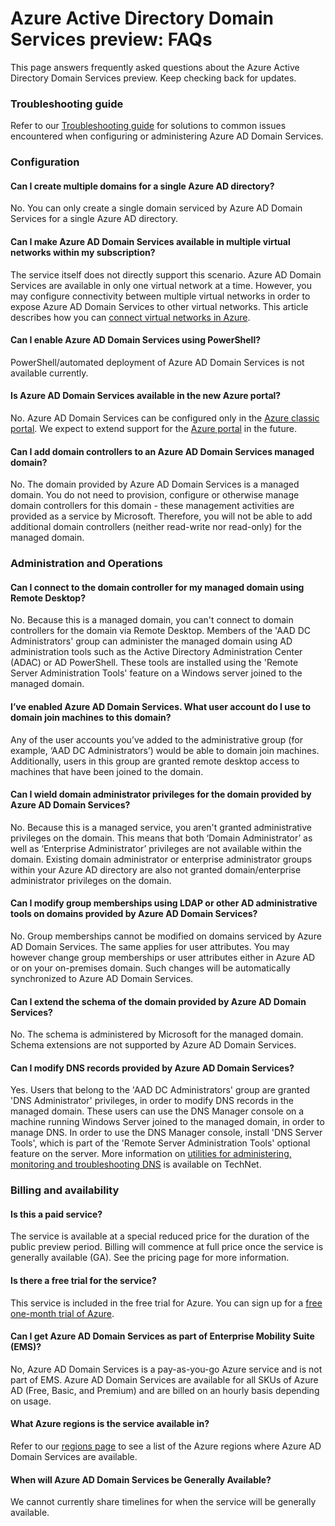 <properties
	pageTitle="Azure Active Directory Domain Services preview: FAQs | Microsoft Azure"
	description="Frequently asked questions about Azure Active Directory Domain Services"
	services="active-directory-ds"
	documentationCenter=""
	authors="mahesh-unnikrishnan"
	manager="stevenpo"
	editor="curtand"/>

<tags
	ms.service="active-directory-ds"
	ms.workload="identity"
	ms.tgt_pltfrm="na"
	ms.devlang="na"
	ms.topic="article"
	ms.date="06/20/2016"
	ms.author="maheshu"/>

# Azure Active Directory Domain Services preview: FAQs

This page answers frequently asked questions about the Azure Active Directory Domain Services preview. Keep checking back for updates.

### Troubleshooting guide
Refer to our [Troubleshooting guide](active-directory-ds-troubleshooting.md) for solutions to common issues encountered when configuring or administering Azure AD Domain Services.


### Configuration

#### Can I create multiple domains for a single Azure AD directory?
No. You can only create a single domain serviced by Azure AD Domain Services for a single Azure AD directory.  

#### Can I make Azure AD Domain Services available in multiple virtual networks within my subscription?
The service itself does not directly support this scenario. Azure AD Domain Services are available in only one virtual network at a time. However, you may configure connectivity between multiple virtual networks in order to expose Azure AD Domain Services to other virtual networks. This article describes how you can [connect virtual networks in Azure](../vpn-gateway/virtual-networks-configure-vnet-to-vnet-connection.md).

#### Can I enable Azure AD Domain Services using PowerShell?
PowerShell/automated deployment of Azure AD Domain Services is not available currently.

#### Is Azure AD Domain Services available in the new Azure portal?
No. Azure AD Domain Services can be configured only in the [Azure classic portal](https://manage.windowsazure.com). We expect to extend support for the [Azure portal](https://portal.azure.com) in the future.

#### Can I add domain controllers to an Azure AD Domain Services managed domain?
No. The domain provided by Azure AD Domain Services is a managed domain. You do not need to provision, configure or otherwise manage domain controllers for this domain - these management activities are provided as a service by Microsoft. Therefore, you will not be able to add additional domain controllers (neither read-write nor read-only) for the managed domain.

### Administration and Operations

#### Can I connect to the domain controller for my managed domain using Remote Desktop?
No. Because this is a managed domain, you can't connect to domain controllers for the domain via Remote Desktop. Members of the 'AAD DC Administrators' group can administer the managed domain using AD administration tools such as the Active Directory Administration Center (ADAC) or AD PowerShell. These tools are installed using the 'Remote Server Administration Tools' feature on a Windows server joined to the managed domain.

#### I’ve enabled Azure AD Domain Services. What user account do I use to domain join machines to this domain?
Any of the user accounts you’ve added to the administrative group (for example, ‘AAD DC Administrators’) would be able to domain join machines. Additionally, users in this group are granted remote desktop access to machines that have been joined to the domain.

#### Can I wield domain administrator privileges for the domain provided by Azure AD Domain Services?
No. Because this is a managed service, you aren't granted administrative privileges on the domain. This means that both ‘Domain Administrator’ as well as ‘Enterprise Administrator’ privileges are not available within the domain. Existing domain administrator or enterprise administrator groups within your Azure AD directory are also not granted domain/enterprise administrator privileges on the domain.

#### Can I modify group memberships using LDAP or other AD administrative tools on domains provided by Azure AD Domain Services?
No. Group memberships cannot be modified on domains serviced by Azure AD Domain Services. The same applies for user attributes. You may however change group memberships or user attributes either in Azure AD or on your on-premises domain. Such changes will be automatically synchronized to Azure AD Domain Services.

#### Can I extend the schema of the domain provided by Azure AD Domain Services?
No. The schema is administered by Microsoft for the managed domain. Schema extensions are not supported by Azure AD Domain Services.

#### Can I modify DNS records provided by Azure AD Domain Services?
Yes. Users that belong to the 'AAD DC Administrators' group are granted 'DNS Administrator' privileges, in order to modify DNS records in the managed domain. These users can use the DNS Manager console on a machine running Windows Server joined to the managed domain, in order to manage DNS. In order to use the DNS Manager console, install 'DNS Server Tools', which is part of the 'Remote Server Administration Tools' optional feature on the server. More information on [utilities for administering, monitoring and troubleshooting DNS](https://technet.microsoft.com/library/cc753579.aspx) is available on TechNet.

### Billing and availability

#### Is this a paid service?
The service is available at a special reduced price for the duration of the public preview period. Billing will commence at full price once the service is generally available (GA). See the pricing page for more information.

#### Is there a free trial for the service?
This service is included in the free trial for Azure. You can sign up for a [free one-month trial of Azure](https://azure.microsoft.com/pricing/free-trial/).

#### Can I get Azure AD Domain Services as part of Enterprise Mobility Suite (EMS)?
No, Azure AD Domain Services is a pay-as-you-go Azure service and is not part of EMS. Azure AD Domain Services are available for all SKUs of Azure AD (Free, Basic, and Premium) and are billed on an hourly basis depending on usage.

#### What Azure regions is the service available in?
Refer to our [regions page](active-directory-ds-regions.md) to see a list of the Azure regions where Azure AD Domain Services are available.

#### When will Azure AD Domain Services be Generally Available?
We cannot currently share timelines for when the service will be generally available.
